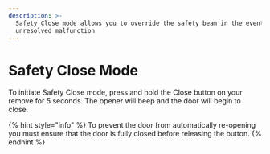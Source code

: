 ```yaml
---
description: >-
  Safety Close mode allows you to override the safety beam in the event of
  unresolved malfunction
---
```


# Safety Close Mode

To initiate Safety Close mode, press and hold the Close button on your remove for 5 seconds. The opener will beep and the door will begin to close.

{% hint style="info" %}
To prevent the door from automatically re-opening you must ensure that the door is fully closed before releasing the button.&#x20;
{% endhint %}
